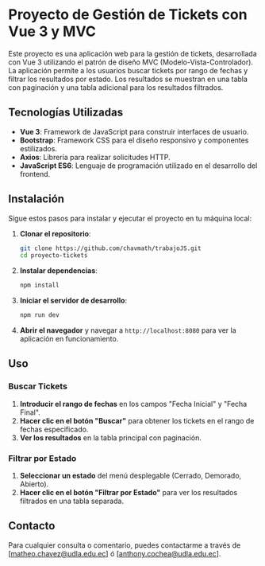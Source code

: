 # Proyecto de Gestión de Tickets con Vue 3 y MVC

Este proyecto es una aplicación web para la gestión de tickets, desarrollada con Vue 3 utilizando el patrón de diseño MVC (Modelo-Vista-Controlador). La aplicación permite a los usuarios buscar tickets por rango de fechas y filtrar los resultados por estado. Los resultados se muestran en una tabla con paginación y una tabla adicional para los resultados filtrados.

## Tecnologías Utilizadas

- **Vue 3**: Framework de JavaScript para construir interfaces de usuario.
- **Bootstrap**: Framework CSS para el diseño responsivo y componentes estilizados.
- **Axios**: Librería para realizar solicitudes HTTP.
- **JavaScript ES6**: Lenguaje de programación utilizado en el desarrollo del frontend.

## Instalación

Sigue estos pasos para instalar y ejecutar el proyecto en tu máquina local:

1. **Clonar el repositorio**:
    ```sh
    git clone https://github.com/chavmath/trabajoJS.git
    cd proyecto-tickets
    ```

2. **Instalar dependencias**:
    ```sh
    npm install
    ```

3. **Iniciar el servidor de desarrollo**:
    ```sh
    npm run dev
    ```

4. **Abrir el navegador** y navegar a `http://localhost:8080` para ver la aplicación en funcionamiento.

## Uso

### Buscar Tickets

1. **Introducir el rango de fechas** en los campos "Fecha Inicial" y "Fecha Final".
2. **Hacer clic en el botón "Buscar"** para obtener los tickets en el rango de fechas especificado.
3. **Ver los resultados** en la tabla principal con paginación.

### Filtrar por Estado

1. **Seleccionar un estado** del menú desplegable (Cerrado, Demorado, Abierto).
2. **Hacer clic en el botón "Filtrar por Estado"** para ver los resultados filtrados en una tabla separada.


## Contacto

Para cualquier consulta o comentario, puedes contactarme a través de [matheo.chavez@udla.edu.ec] ó [anthony.cochea@udla.edu.ec].
